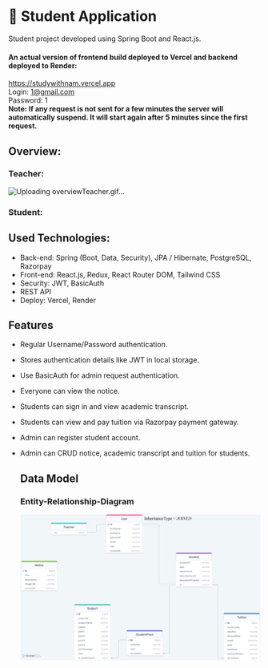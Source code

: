 # 📓 Student Application

Student project developed using Spring Boot and React.js.<br>

#### An actual version of frontend build deployed to Vercel and backend deployed to Render:
https://studywithnam.vercel.app <br>
Login: 1@gmail.com <br>
Password: 1 <br>
**Note: If any request is not sent for a few minutes the server will automatically suspend. It will start again after 5 minutes since the first request.**
## Overview:
### Teacher:
![Uploading overviewTeacher.gif…](https://github.com/Namtayto/spring-boot-react-student-app/blob/main/overviewTeacher.gif)

### Student:


## Used Technologies:

* Back-end: Spring (Boot, Data, Security), JPA / Hibernate, PostgreSQL, Razorpay
* Front-end: React.js, Redux, React Router DOM, Tailwind CSS
* Security: JWT, BasicAuth
* REST API
* Deploy: Vercel, Render

## Features

* Regular Username/Password authentication.
* Stores authentication details like JWT in local storage.
* Use BasicAuth for admin request authentication.
* Everyone can view the notice.
* Students can sign in and view academic transcript.
* Students can view and pay tuition via Razorpay payment gateway.
* Admin can register student account.
* Admin can CRUD notice, academic transcript and tuition for students.

  ## Data Model
  ### Entity-Relationship-Diagram
  ![Entity Diagram](https://github.com/Namtayto/spring-boot-react-student-app/blob/main/Backend/DAA/DAA/image/daa_SQL.png)
